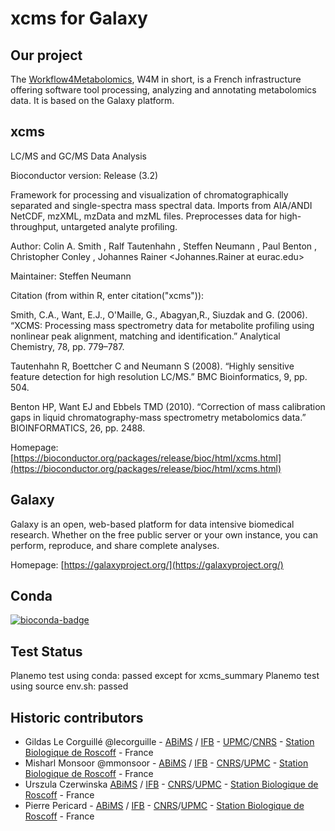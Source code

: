 xcms for Galaxy
===============


Our project
-----------
The [Workflow4Metabolomics](http://workflow4metabolomics.org), W4M in short, is a French infrastructure offering software tool processing, analyzing and annotating metabolomics data. It is based on the Galaxy platform.


xcms
----
LC/MS and GC/MS Data Analysis

Bioconductor version: Release (3.2)

Framework for processing and visualization of chromatographically separated and single-spectra mass spectral data. Imports from AIA/ANDI NetCDF, mzXML, mzData and mzML files. Preprocesses data for high-throughput, untargeted analyte profiling.

Author: Colin A. Smith <csmith at scripps.edu>, Ralf Tautenhahn <rtautenh at gmail.com>, Steffen Neumann <sneumann at ipb-halle.de>, Paul Benton <hpbenton at scripps.edu>, Christopher Conley <cjconley at ucdavis.edu>, Johannes Rainer <Johannes.Rainer at eurac.edu>

Maintainer: Steffen Neumann <sneumann at ipb-halle.de>

Citation (from within R, enter citation("xcms")):

Smith, C.A., Want, E.J., O'Maille, G., Abagyan,R., Siuzdak and G. (2006). “XCMS: Processing mass spectrometry data for metabolite profiling using nonlinear peak alignment, matching and identification.” Analytical Chemistry, 78, pp. 779–787.

Tautenhahn R, Boettcher C and Neumann S (2008). “Highly sensitive feature detection for high resolution LC/MS.” BMC Bioinformatics, 9, pp. 504.

Benton HP, Want EJ and Ebbels TMD (2010). “Correction of mass calibration gaps in liquid chromatography-mass spectrometry metabolomics data.” BIOINFORMATICS, 26, pp. 2488.

Homepage: [https://bioconductor.org/packages/release/bioc/html/xcms.html](https://bioconductor.org/packages/release/bioc/html/xcms.html)


Galaxy
------
Galaxy is an open, web-based platform for data intensive biomedical research. Whether on the free public server or your own instance, you can perform, reproduce, and share complete analyses. 

Homepage: [https://galaxyproject.org/](https://galaxyproject.org/)


Conda
-----
[![bioconda-badge](https://img.shields.io/badge/install%20with-bioconda-brightgreen.svg?style=flat-square)](http://bioconda.github.io)


Test Status
-----------

Planemo test using conda: passed except for xcms_summary
Planemo test using source env.sh: passed


Historic contributors
---------------------
 - Gildas Le Corguillé @lecorguille - [ABiMS](http://abims.sb-roscoff.fr/) / [IFB](http://www.france-bioinformatique.fr/) - [UPMC](www.upmc.fr)/[CNRS](www.cnrs.fr) - [Station Biologique de Roscoff](http://www.sb-roscoff.fr/) - France
 - Misharl Monsoor @mmonsoor - [ABiMS](http://abims.sb-roscoff.fr/) / [IFB](http://www.france-bioinformatique.fr/) - [CNRS](www.cnrs.fr)/[UPMC](www.upmc.fr) - [Station Biologique de Roscoff](http://www.sb-roscoff.fr/) - France
 - Urszula Czerwinska [ABiMS](http://abims.sb-roscoff.fr/) / [IFB](http://www.france-bioinformatique.fr/) - [CNRS](www.cnrs.fr)/[UPMC](www.upmc.fr) - [Station Biologique de Roscoff](http://www.sb-roscoff.fr/) - France
 - Pierre Pericard - [ABiMS](http://abims.sb-roscoff.fr/) / [IFB](http://www.france-bioinformatique.fr/) - [CNRS](www.cnrs.fr)/[UPMC](www.upmc.fr) - [Station Biologique de Roscoff](http://www.sb-roscoff.fr/) - France
